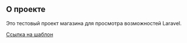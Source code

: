 ## О проекте

Это тестовый проект магазина для просмотра возможностей Laravel.

[Ссылка на шаблон](https://bootstraptema.ru/stuff/templates_bootstrap/shop/hmart/7-1-0-4989)